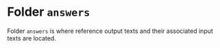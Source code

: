 # Folder ```answers```

Folder ```answers``` is where reference output texts and their associated input texts are located.
